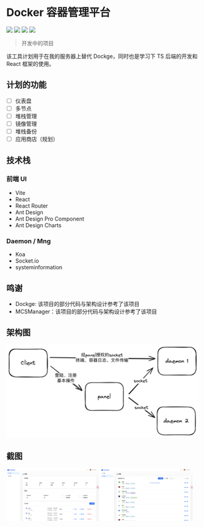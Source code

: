 # Docker 容器管理平台

![](https://img.shields.io/badge/状态-🧪%20实验性-red.svg)
![](https://img.shields.io/badge/启动时间-2024/6/7-green.svg)
![](https://img.shields.io/badge/优先级-MID-blue.svg)
![](https://img.shields.io/badge/版本-v1.0.0-yellow.svg)

> 开发中的项目

该工具计划用于在我的服务器上替代 Dockge，同时也是学习下 TS 后端的开发和 React 框架的使用。

## 计划的功能

- [ ] 仪表盘
- [ ] 多节点
- [ ] 堆栈管理
- [ ] 镜像管理
- [ ] 堆栈备份
- [ ] 应用商店（规划）

## 技术栈

### 前端 UI

- Vite
- React
- React Router
- Ant Design
- Ant Design Pro Component
- Ant Design Charts

### Daemon / Mng

- Koa
- Socket.io
- systeminformation

## 鸣谢

- Dockge: 该项目的部分代码与架构设计参考了该项目
- MCSManager：该项目的部分代码与架构设计参考了该项目

## 架构图

![Architecture](./docs/architecture.png)

## 截图

<img src="docs/home.png" width="48%" alt="Home">
<img src="docs/stacks.png" width="48%" alt="Stack">
